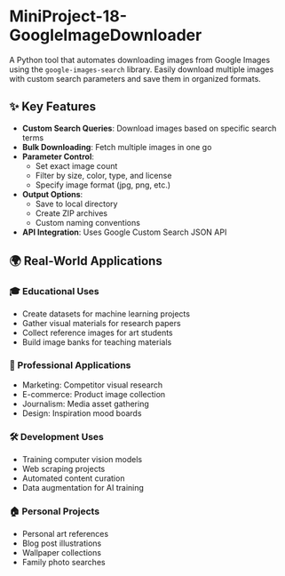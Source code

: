 # MiniProject-18-GoogleImageDownloader

A Python tool that automates downloading images from Google Images using the `google-images-search` library. Easily download multiple images with custom search parameters and save them in organized formats.

## ✨ Key Features

- **Custom Search Queries**: Download images based on specific search terms
- **Bulk Downloading**: Fetch multiple images in one go
- **Parameter Control**:
  - Set exact image count
  - Filter by size, color, type, and license
  - Specify image format (jpg, png, etc.)
- **Output Options**:
  - Save to local directory
  - Create ZIP archives
  - Custom naming conventions
- **API Integration**: Uses Google Custom Search JSON API

## 🌍 Real-World Applications

### 🎓 Educational Uses
- Create datasets for machine learning projects
- Gather visual materials for research papers
- Collect reference images for art students
- Build image banks for teaching materials

### 💼 Professional Applications
- Marketing: Competitor visual research
- E-commerce: Product image collection
- Journalism: Media asset gathering
- Design: Inspiration mood boards

### 🛠 Development Uses
- Training computer vision models
- Web scraping projects
- Automated content curation
- Data augmentation for AI training

### 🏠 Personal Projects
- Personal art references
- Blog post illustrations
- Wallpaper collections
- Family photo searches

